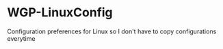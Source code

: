 # WGP-LinuxConfig
Configuration preferences for Linux so I don't have to copy configurations everytime
